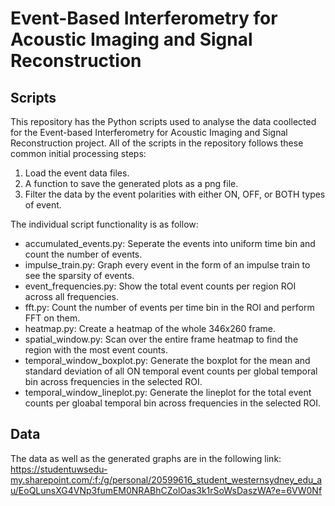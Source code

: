 # Event-Based Interferometry for Acoustic Imaging and Signal Reconstruction
## Scripts
This repository has the Python scripts used to analyse the data coollected for the Event-based Interferometry for Acoustic Imaging and Signal Reconstruction project.
All of the scripts in the repository follows these common initial processing steps:
1. Load the event data files.
2. A function to save the generated plots as a png file.
3. Filter the data by the event polarities with either ON, OFF, or BOTH types of event.


The individual script functionality is as follow:
- accumulated_events.py: Seperate the events into uniform time bin and count the number of events.
- impulse_train.py: Graph every event in the form of an impulse train to see the sparsity of events.
- event_frequencies.py: Show the total event counts per region ROI across all frequencies.
- fft.py: Count the number of events per time bin in the ROI and perform FFT on them.
- heatmap.py: Create a heatmap of the whole 346x260 frame.
- spatial_window.py: Scan over the entire frame heatmap to find the region with the most event counts.
- temporal_window_boxplot.py: Generate the boxplot for the mean and standard deviation of all ON temporal event counts per global temporal bin across
frequencies in the selected ROI.
- temporal_window_lineplot.py: Generate the lineplot for the total event counts per gloabal temporal bin across frequencies in the selected ROI.


## Data
The data as well as the generated graphs are in the following link: https://studentuwsedu-my.sharepoint.com/:f:/g/personal/20599616_student_westernsydney_edu_au/EoQLunsXG4VNp3fumEM0NRABhCZolOas3k1rSoWsDaszWA?e=6VW0Nf
